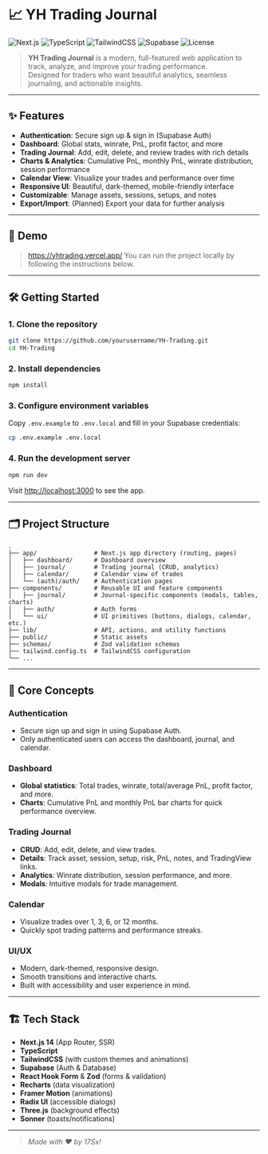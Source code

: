 # 📈 YH Trading Journal

![Next.js](https://img.shields.io/badge/Next.js-14.2.3-blue?logo=nextdotjs)
![TypeScript](https://img.shields.io/badge/TypeScript-5.x-blue?logo=typescript)
![TailwindCSS](https://img.shields.io/badge/TailwindCSS-3.x-38BDF8?logo=tailwindcss)
![Supabase](https://img.shields.io/badge/Supabase-2.x-3ECF8E?logo=supabase)
![License](https://img.shields.io/badge/license-MIT-green)

> **YH Trading Journal** is a modern, full-featured web application to track, analyze, and improve your trading performance.  
> Designed for traders who want beautiful analytics, seamless journaling, and actionable insights.

---

## ✨ Features

- **Authentication**: Secure sign up & sign in (Supabase Auth)
- **Dashboard**: Global stats, winrate, PnL, profit factor, and more
- **Trading Journal**: Add, edit, delete, and review trades with rich details
- **Charts & Analytics**: Cumulative PnL, monthly PnL, winrate distribution, session performance
- **Calendar View**: Visualize your trades and performance over time
- **Responsive UI**: Beautiful, dark-themed, mobile-friendly interface
- **Customizable**: Manage assets, sessions, setups, and notes
- **Export/Import**: (Planned) Export your data for further analysis

---

## 🚀 Demo

> https://yhtrading.vercel.app/
> You can run the project locally by following the instructions below.

---

## 🛠️ Getting Started

### 1. Clone the repository

```bash
git clone https://github.com/yourusername/YH-Trading.git
cd YH-Trading
```

### 2. Install dependencies

```bash
npm install
```

### 3. Configure environment variables

Copy `.env.example` to `.env.local` and fill in your Supabase credentials:

```bash
cp .env.example .env.local
```

### 4. Run the development server

```bash
npm run dev
```

Visit [http://localhost:3000](http://localhost:3000) to see the app.

---

## 🗂️ Project Structure

```
.
├── app/                # Next.js app directory (routing, pages)
│   ├── dashboard/      # Dashboard overview
│   ├── journal/        # Trading journal (CRUD, analytics)
│   ├── calendar/       # Calendar view of trades
│   └── (auth)/auth/    # Authentication pages
├── components/         # Reusable UI and feature components
│   ├── journal/        # Journal-specific components (modals, tables, charts)
│   ├── auth/           # Auth forms
│   └── ui/             # UI primitives (buttons, dialogs, calendar, etc.)
├── lib/                # API, actions, and utility functions
├── public/             # Static assets
├── schemas/            # Zod validation schemas
├── tailwind.config.ts  # TailwindCSS configuration
└── ...
```

---

## 🧠 Core Concepts

### Authentication

- Secure sign up and sign in using Supabase Auth.
- Only authenticated users can access the dashboard, journal, and calendar.

### Dashboard

- **Global statistics**: Total trades, winrate, total/average PnL, profit factor, and more.
- **Charts**: Cumulative PnL and monthly PnL bar charts for quick performance overview.

### Trading Journal

- **CRUD**: Add, edit, delete, and view trades.
- **Details**: Track asset, session, setup, risk, PnL, notes, and TradingView links.
- **Analytics**: Winrate distribution, session performance, and more.
- **Modals**: Intuitive modals for trade management.

### Calendar

- Visualize trades over 1, 3, 6, or 12 months.
- Quickly spot trading patterns and performance streaks.

### UI/UX

- Modern, dark-themed, responsive design.
- Smooth transitions and interactive charts.
- Built with accessibility and user experience in mind.

---

## 🏗️ Tech Stack

- **Next.js 14** (App Router, SSR)
- **TypeScript**
- **TailwindCSS** (with custom themes and animations)
- **Supabase** (Auth & Database)
- **React Hook Form** & **Zod** (forms & validation)
- **Recharts** (data visualization)
- **Framer Motion** (animations)
- **Radix UI** (accessible dialogs)
- **Three.js** (background effects)
- **Sonner** (toasts/notifications)

---

> _Made with ❤️ by 17Sx!_
